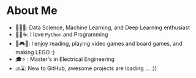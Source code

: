 # About Me
- 🧑‍🔬🤖: Data Science, Machine Learning, and Deep Learning enthusiast
- 🐱‍💻☕: I love `Python` and Programming
- 📘🎮🎲: I enjoy reading, playing video games and board games, and making LEGO :)
- 🎓⚡ : Master's in Electrical Engineering
- 🔜⌛: New to GitHub, awesome projects are loading ... :))

